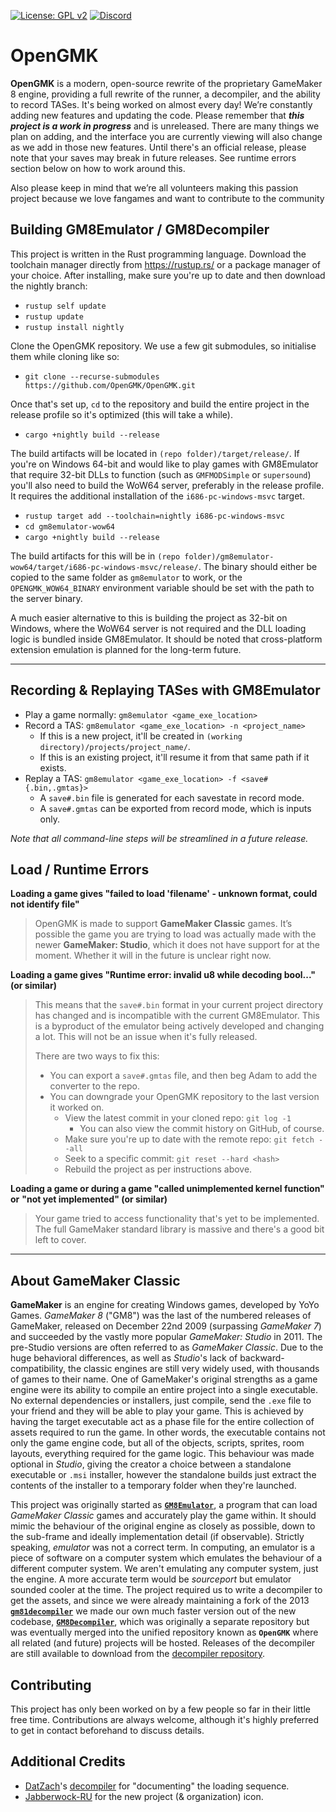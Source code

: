 [![License: GPL v2](https://img.shields.io/badge/License-GPL%20v2-blue.svg)](https://www.gnu.org/licenses/old-licenses/gpl-2.0.en.html)
[![Discord](https://discordapp.com/api/guilds/730417804368412686/widget.png?style=shield)](http://gmemu.com/discord)

# OpenGMK

**OpenGMK** is a modern, open-source rewrite of the proprietary GameMaker 8 engine, providing a full rewrite of the runner, a decompiler, and the ability to record TASes. It's being worked on almost every day! We’re constantly adding new features and updating the code.
Please remember that ___this project is a work in progress___ and is unreleased. There are many things we plan on adding, and the interface you are currently viewing will also change as we add in those new features.
Until there's an official release, please note that your saves may break
in future releases.
See runtime errors section below on how to work around this.

Also please keep in mind that we’re all volunteers making this passion project because we love fangames and want to contribute to the community

## Building GM8Emulator / GM8Decompiler

This project is written in the Rust programming language. Download the toolchain manager directly from https://rustup.rs/ or a package manager of your choice.
After installing, make sure you're up to date and then download the nightly branch:

- `rustup self update`
- `rustup update`
- `rustup install nightly`

Clone the OpenGMK repository.
We use a few git submodules, so initialise them while cloning like so:

- `git clone --recurse-submodules https://github.com/OpenGMK/OpenGMK.git`

Once that's set up, `cd` to the repository and build the entire project in the release profile so it's optimized (this will take a while).

- `cargo +nightly build --release`

The build artifacts will be located in `(repo folder)/target/release/`.
If you're on Windows 64-bit and would like to play games with GM8Emulator
that require 32-bit DLLs to function (such as `GMFMODSimple` or `supersound`)
you'll also need to build the WoW64 server, preferably in the release profile.
It requires the additional installation of the `i686-pc-windows-msvc` target.

- `rustup target add --toolchain=nightly i686-pc-windows-msvc`
- `cd gm8emulator-wow64`
- `cargo +nightly build --release`

The build artifacts for this will be in
`(repo folder)/gm8emulator-wow64/target/i686-pc-windows-msvc/release/`.
The binary should either be copied to the same folder as `gm8emulator` to work,
or the `OPENGMK_WOW64_BINARY` environment variable should be set
with the path to the server binary.

A much easier alternative to this is building the project as 32-bit on Windows,
where the WoW64 server is not required
and the DLL loading logic is bundled inside GM8Emulator.
It should be noted that cross-platform extension emulation is planned
for the long-term future.

---

## Recording & Replaying TASes with GM8Emulator

- Play a game normally: `gm8emulator <game_exe_location>`
- Record a TAS: `gm8emulator <game_exe_location> -n <project_name>`
  - If this is a new project, it'll be created in `(working directory)/projects/project_name/`.
  - If this is an existing project, it'll resume it from that same path if it exists.
- Replay a TAS: `gm8emulator <game_exe_location> -f <save#{.bin,.gmtas}>`
  - A `save#.bin` file is generated for each savestate in record mode.
  - A `save#.gmtas` can be exported from record mode, which is inputs only.

*Note that all command-line steps will be streamlined in a future release.*

## Load / Runtime Errors

**Loading a game gives "failed to load 'filename' - unknown format, could not identify file"**

> OpenGMK is made to support **GameMaker Classic** games. It’s possible the game you are trying to load was actually made with the newer **GameMaker: Studio**,
which it does not have support for at the moment.
Whether it will in the future is unclear right now.

**Loading a game gives "Runtime error: invalid u8 while decoding bool..." (or similar)**

> This means that the `save#.bin` format in your current project directory has changed
> and is incompatible with the current GM8Emulator.
> This is a byproduct of the emulator being actively developed and changing a lot.
> This will not be an issue when it's fully released.
>
> There are two ways to fix this:
>
> - You can export a `save#.gmtas` file, and then beg Adam to add the converter to the repo.
> - You can downgrade your OpenGMK repository to the last version it worked on.
>   - View the latest commit in your cloned repo: `git log -1`
>     - You can also view the commit history on GitHub, of course.
>   - Make sure you're up to date with the remote repo: `git fetch --all`
>   - Seek to a specific commit: `git reset --hard <hash>`
>   - Rebuild the project as per instructions above.



**Loading a game or during a game "called unimplemented kernel function" or**
**"not yet implemented" (or similar)**

> Your game tried to access functionality that's yet to be implemented.
> The full GameMaker standard library is massive and there's a good bit left to cover.

---

## About GameMaker Classic
**GameMaker** is an engine for creating Windows games, developed by YoYo Games.
*GameMaker 8* ("GM8") was the last of the numbered releases of GameMaker,
released on December 22nd 2009 (surpassing *GameMaker 7*)
and succeeded by the vastly more popular *GameMaker: Studio* in 2011.
The pre-Studio versions are often referred to as *GameMaker Classic*.
Due to the huge behavioral differences, as well as *Studio*'s lack of backward-compatibility,
the classic engines are still very widely used, with thousands of games to their name.
One of GameMaker's original strengths as a game engine were
its ability to compile an entire project into a single executable.
No external dependencies or installers, just compile,
send the `.exe` file to your friend and they will be able to play your game.
This is achieved by having the target executable act as a phase file
for the entire collection of assets required to run the game.
In other words, the executable contains not only the game engine code,
but all of the objects, scripts, sprites, room layouts, everything required for the game logic.
This behaviour was made optional in *Studio*, giving the creator a choice between
a standalone executable or `.msi` installer, however the standalone builds
just extract the contents of the installer to a temporary folder when they're launched.

This project was originally started as
[**`GM8Emulator`**](https://github.com/Adamcake/Legacy-GM8Emulator),
a program that can load
*GameMaker Classic* games and accurately play the game within.
It should mimic the behaviour of the original engine as closely as possible,
down to the sub-frame and ideally implementation detail (if observable).
Strictly speaking, *emulator* was not a correct term.
In computing, an emulator is a piece of software on a computer system
which emulates the behaviour of a different computer system.
We aren't emulating any computer system, just the engine.
A more accurate term would be *sourceport* but emulator sounded cooler at the time.
The project required us to write a decompiler to get the assets,
and since we were already maintaining a fork of the 2013
[**`gm81decompiler`**]((https://github.com/WastedMeerkat/gm81decompiler))
we made our own much faster version out of the new codebase,
[**`GM8Decompiler`**]((https://github.com/OpenGMK/GM8Decompiler)),
which was originally a separate repository but was eventually merged
into the unified repository known as **`OpenGMK`**
where all related (and future) projects will be hosted.
Releases of the decompiler are still available to download from the
[decompiler repository](https://github.com/OpenGMK/GM8Decompiler).

## Contributing

This project has only been worked on by a few people so far in their little free time.
Contributions are always welcome, although it's highly preferred to get in contact beforehand
to discuss details.

## Additional Credits
- [DatZach](https://github.com/DatZach)'s [decompiler](https://github.com/WastedMeerkat/gm81decompiler) for "documenting" the loading sequence.
- [Jabberwock-RU](https://github.com/Jabberwock-RU) for the new project (& organization) icon.
